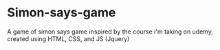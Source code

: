 # Simon-says-game
A game of simon says game inspired by the course i'm taking on udemy, created using HTML, CSS, and JS (Jquery)
